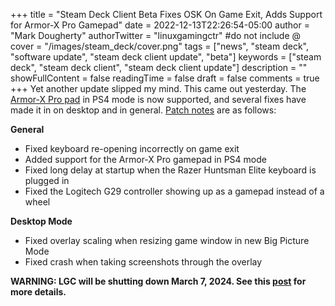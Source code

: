 +++
title = "Steam Deck Client Beta Fixes OSK On Game Exit, Adds Support for Armor-X Pro Gamepad"
date = 2022-12-13T22:26:54-05:00
author = "Mark Dougherty"
authorTwitter = "linuxgamingctr" #do not include @
cover = "/images/steam_deck/cover.png"
tags = ["news", "steam deck", "software update", "steam deck client update", "beta"]
keywords = ["steam deck", "steam deck client", "steam deck client update"]
description = ""
showFullContent = false
readingTime = false
draft = false
comments = true
+++
Yet another update slipped my mind. This came out yesterday. The [Armor-X Pro pad](https://duckduckgo.com/?q=armor-x+pro+gamepad&t=brave&iax=images&ia=images) in PS4 mode is now supported, and several fixes have made it in on desktop and in general. [Patch notes](https://store.steampowered.com/news/app/1675200/view/3637250052888201563?l=english) are as follows:

**General**
- Fixed keyboard re-opening incorrectly on game exit
- Added support for the Armor-X Pro gamepad in PS4 mode
- Fixed long delay at startup when the Razer Huntsman Elite keyboard is plugged in
- Fixed the Logitech G29 controller showing up as a gamepad instead of a wheel

**Desktop Mode**
- Fixed overlay scaling when resizing game window in new Big Picture Mode
- Fixed crash when taking screenshots through the overlay

**WARNING: LGC will be shutting down March 7, 2024. See this [post](https://linuxgamingcentral.com/posts/the-end-of-lgc/) for more details.**
